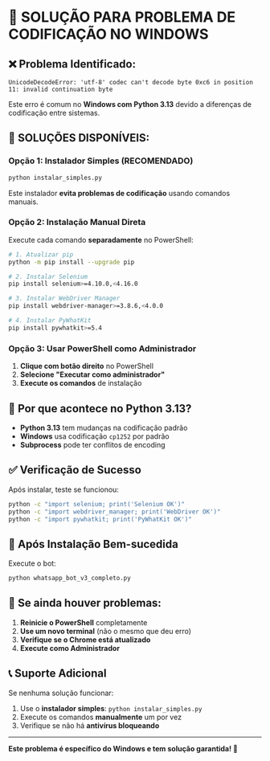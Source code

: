 # 🚨 SOLUÇÃO PARA PROBLEMA DE CODIFICAÇÃO NO WINDOWS

## ❌ **Problema Identificado:**
```
UnicodeDecodeError: 'utf-8' codec can't decode byte 0xc6 in position 11: invalid continuation byte
```

Este erro é comum no **Windows com Python 3.13** devido a diferenças de codificação entre sistemas.

## 🔧 **SOLUÇÕES DISPONÍVEIS:**

### **Opção 1: Instalador Simples (RECOMENDADO)**
```bash
python instalar_simples.py
```

Este instalador **evita problemas de codificação** usando comandos manuais.

### **Opção 2: Instalação Manual Direta**
Execute cada comando **separadamente** no PowerShell:

```bash
# 1. Atualizar pip
python -m pip install --upgrade pip

# 2. Instalar Selenium
pip install selenium>=4.10.0,<4.16.0

# 3. Instalar WebDriver Manager
pip install webdriver-manager>=3.8.6,<4.0.0

# 4. Instalar PyWhatKit
pip install pywhatkit>=5.4
```

### **Opção 3: Usar PowerShell como Administrador**
1. **Clique com botão direito** no PowerShell
2. **Selecione "Executar como administrador"**
3. **Execute os comandos** de instalação

## 🐍 **Por que acontece no Python 3.13?**

- **Python 3.13** tem mudanças na codificação padrão
- **Windows** usa codificação `cp1252` por padrão
- **Subprocess** pode ter conflitos de encoding

## ✅ **Verificação de Sucesso**

Após instalar, teste se funcionou:

```bash
python -c "import selenium; print('Selenium OK')"
python -c "import webdriver_manager; print('WebDriver OK')"
python -c "import pywhatkit; print('PyWhatKit OK')"
```

## 🚀 **Após Instalação Bem-sucedida**

Execute o bot:
```bash
python whatsapp_bot_v3_completo.py
```

## 🔄 **Se ainda houver problemas:**

1. **Reinicie o PowerShell** completamente
2. **Use um novo terminal** (não o mesmo que deu erro)
3. **Verifique se o Chrome está atualizado**
4. **Execute como Administrador**

## 📞 **Suporte Adicional**

Se nenhuma solução funcionar:
1. Use o **instalador simples**: `python instalar_simples.py`
2. Execute os comandos **manualmente** um por vez
3. Verifique se não há **antivírus bloqueando**

---

**Este problema é específico do Windows e tem solução garantida! 🎯**

